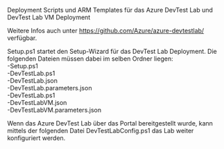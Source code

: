 Deployment Scripts und ARM Templates für das Azure DevTest Lab und DevTest Lab VM Deployment

Weitere Infos auch unter https://github.com/Azure/azure-devtestlab/ verfügbar.

Setup.ps1 startet den Setup-Wizard für das DevTest Lab Deployment. Die folgenden Dateien müssen dabei im selben Ordner liegen:  
-Setup.ps1  
-DevTestLab.ps1  
-DevTestLab.json  
-DevTestLab.parameters.json  
-DevTestLab.ps1  
-DevTestLabVM.json  
-DevTestLabVM.parameters.json  

Wenn das Azure DevTest Lab über das Portal bereitgestellt wurde, kann mittels der folgenden Datei DevTestLabConfig.ps1 das Lab weiter konfiguriert werden.
